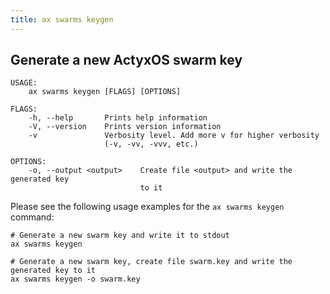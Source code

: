 ```yaml
---
title: ax swarms keygen
---
```


## Generate a new ActyxOS swarm key

```
USAGE:
    ax swarms keygen [FLAGS] [OPTIONS]

FLAGS:
    -h, --help       Prints help information
    -V, --version    Prints version information
    -v               Verbosity level. Add more v for higher verbosity
                     (-v, -vv, -vvv, etc.)

OPTIONS:
    -o, --output <output>    Create file <output> and write the generated key
                             to it
```

Please see the following usage examples for the `ax swarms keygen` command:

```
# Generate a new swarm key and write it to stdout
ax swarms keygen

# Generate a new swarm key, create file swarm.key and write the generated key to it
ax swarms keygen -o swarm.key
```
